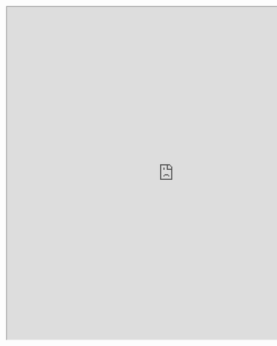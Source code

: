 <iframe
height = 900
width = 900
padding = 0 0
margins = 0 0
src="https://leagueoflegends.fandom.com/wiki/Jhin/LoL"></iframe>